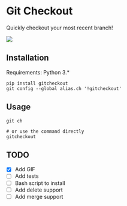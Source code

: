 # Git Checkout
Quickly checkout your most recent branch!

<a href="https://asciinema.org/a/ByGs7AeXHOlUMIKMjHmM7N9k5" target="_blank"><img src="https://asciinema.org/a/ByGs7AeXHOlUMIKMjHmM7N9k5.png" /></a>

## Installation
Requirements: Python 3.*
```
pip install gitcheckout
git config --global alias.ch '!gitcheckout'
```

## Usage
```
git ch

# or use the command directly
gitcheckout
```

## TODO
- [x] Add GIF
- [ ] Add tests
- [ ] Bash script to install
- [ ] Add delete support
- [ ] Add merge support
